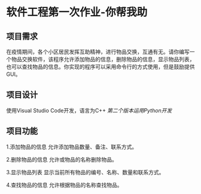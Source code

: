 # 软件工程第一次作业-你帮我助
## 项目需求
在疫情期间，各个小区居民发挥互助精神，进行物品交换，互通有无。请你编写一个物品交换软件，该程序允许添加物品的信息，删除物品的信息，显示物品列表，也可以查找物品的信息。你实现的程序可以采用命令行的方式使用，但是鼓励提供GUI。

## 项目设计
使用Visual Studio Code开发，语言为C++
*第二个版本运用Python开发*

## 项目功能
1.添加物品的信息 允许添加物品数量、备注、联系方式。

2.删除物品的信息 允许或物品的名称删除物品。

3.显示物品列表 显示当前所有物品的编号、名称、数量和联系方式。

4.查找物品的信息 允许根据物品的名称查找物品。
